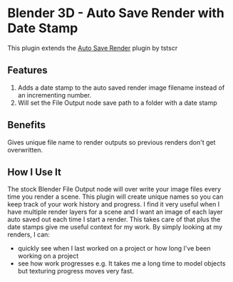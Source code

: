 # Blender 3D - Auto Save Render with Date Stamp
This plugin extends the [Auto Save Render](http://wiki.blender.org/index.php/Extensions:2.6/Py/Scripts/Render/Auto_Save) plugin by tstscr

## Features
1. Adds a date stamp to the auto saved render image filename instead of an incrementing number.
2. Will set the File Output node save path to a folder with a date stamp

## Benefits
Gives unique file name to render outputs so previous renders don't get overwritten.

## How I Use It
The stock Blender File Output node will over write your image files every time you render a scene. This plugin will create unique names so you can keep track of your work history and progress. I find it very useful when I have multiple render layers for a scene and I want an image of each layer auto saved out each time I start a render. This takes care of that plus the date stamps give me useful context for my work. By simply looking at my renders, I can:
* quickly see when I last worked on a project or how long I've been working on a project
* see how work progresses e.g. It takes me a long time to model objects but texturing progress moves very fast.